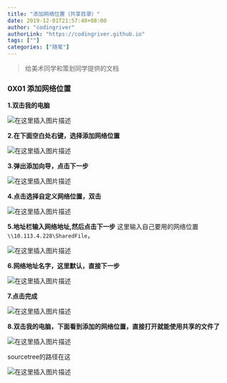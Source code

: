 ```yaml
---
title: "添加网络位置（共享目录）"
date: 2019-12-01T21:57:40+08:00
author: "codingriver"
authorLink: "https://codingriver.github.io"
tags: [""]
categories: ["随笔"]
---
```


<!--more-->

>给美术同学和策划同学提供的文档

###  0X01 添加网络位置	

**1.双击我的电脑**
  
  

![在这里插入图片描述](https://img-blog.csdnimg.cn/20181120115711445.png)  

**2.在下面空白处右键，选择添加网络位置**
  
  

![在这里插入图片描述](https://img-blog.csdnimg.cn/20181120115724504.png?x-oss-process=image/watermark,type_ZmFuZ3poZW5naGVpdGk,shadow_10,text_aHR0cHM6Ly9ibG9nLmNzZG4ubmV0L2NvZGluZ3JpdmVy,size_16,color_FFFFFF,t_70)  

**3.弹出添加向导，点击下一步**
  
  

![在这里插入图片描述](https://img-blog.csdnimg.cn/20181120115812754.png?x-oss-process=image/watermark,type_ZmFuZ3poZW5naGVpdGk,shadow_10,text_aHR0cHM6Ly9ibG9nLmNzZG4ubmV0L2NvZGluZ3JpdmVy,size_16,color_FFFFFF,t_70)  

**4.点击选择自定义网络位置，双击**
  
  

![在这里插入图片描述](https://img-blog.csdnimg.cn/20181120115842219.png?x-oss-process=image/watermark,type_ZmFuZ3poZW5naGVpdGk,shadow_10,text_aHR0cHM6Ly9ibG9nLmNzZG4ubmV0L2NvZGluZ3JpdmVy,size_16,color_FFFFFF,t_70)  


**5.地址栏输入网络地址,然后点击下一步**
这里输入自己要用的网络位置`\\10.113.4.228\SharedFile`，
  
  

![在这里插入图片描述](https://img-blog.csdnimg.cn/20181120115915159.png?x-oss-process=image/watermark,type_ZmFuZ3poZW5naGVpdGk,shadow_10,text_aHR0cHM6Ly9ibG9nLmNzZG4ubmV0L2NvZGluZ3JpdmVy,size_16,color_FFFFFF,t_70)  


**6.网络地址名字，这里默认，直接下一步**
  
  

![在这里插入图片描述](https://img-blog.csdnimg.cn/20181120120104749.png?x-oss-process=image/watermark,type_ZmFuZ3poZW5naGVpdGk,shadow_10,text_aHR0cHM6Ly9ibG9nLmNzZG4ubmV0L2NvZGluZ3JpdmVy,size_16,color_FFFFFF,t_70)  


**7.点击完成**

  
  

![在这里插入图片描述](https://img-blog.csdnimg.cn/2018112012013255.png?x-oss-process=image/watermark,type_ZmFuZ3poZW5naGVpdGk,shadow_10,text_aHR0cHM6Ly9ibG9nLmNzZG4ubmV0L2NvZGluZ3JpdmVy,size_16,color_FFFFFF,t_70)  


**8.双击我的电脑，下面看到添加的网络位置，直接打开就能使用共享的文件了**

  
  

![在这里插入图片描述](https://img-blog.csdnimg.cn/20181120120207450.png?x-oss-process=image/watermark,type_ZmFuZ3poZW5naGVpdGk,shadow_10,text_aHR0cHM6Ly9ibG9nLmNzZG4ubmV0L2NvZGluZ3JpdmVy,size_16,color_FFFFFF,t_70)  

sourcetree的路径在这
  
  

![在这里插入图片描述](https://img-blog.csdnimg.cn/20181120120332159.png?x-oss-process=image/watermark,type_ZmFuZ3poZW5naGVpdGk,shadow_10,text_aHR0cHM6Ly9ibG9nLmNzZG4ubmV0L2NvZGluZ3JpdmVy,size_16,color_FFFFFF,t_70)  
